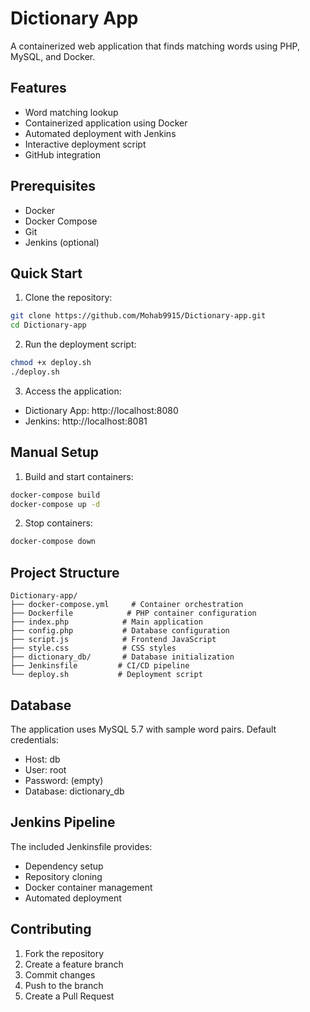 # Dictionary App #

A containerized web application that finds matching words using PHP, MySQL, and Docker.

## Features ##

- Word matching lookup
- Containerized application using Docker
- Automated deployment with Jenkins
- Interactive deployment script
- GitHub integration

## Prerequisites ##

- Docker
- Docker Compose
- Git
- Jenkins (optional)

## Quick Start

1. Clone the repository:
```bash
git clone https://github.com/Mohab9915/Dictionary-app.git
cd Dictionary-app
```

2. Run the deployment script:
```bash
chmod +x deploy.sh
./deploy.sh
```

3. Access the application:
- Dictionary App: http://localhost:8080
- Jenkins: http://localhost:8081

## Manual Setup

1. Build and start containers:
```bash
docker-compose build
docker-compose up -d
```

2. Stop containers:
```bash
docker-compose down
```

## Project Structure ##

```
Dictionary-app/
├── docker-compose.yml     # Container orchestration
├── Dockerfile            # PHP container configuration
├── index.php            # Main application
├── config.php           # Database configuration
├── script.js            # Frontend JavaScript
├── style.css            # CSS styles
├── dictionary_db/       # Database initialization
├── Jenkinsfile         # CI/CD pipeline
└── deploy.sh           # Deployment script
```

## Database

The application uses MySQL 5.7 with sample word pairs. Default credentials:
- Host: db
- User: root
- Password: (empty)
- Database: dictionary_db

## Jenkins Pipeline

The included Jenkinsfile provides:
- Dependency setup
- Repository cloning
- Docker container management
- Automated deployment

## Contributing

1. Fork the repository
2. Create a feature branch
3. Commit changes
4. Push to the branch
5. Create a Pull Request
